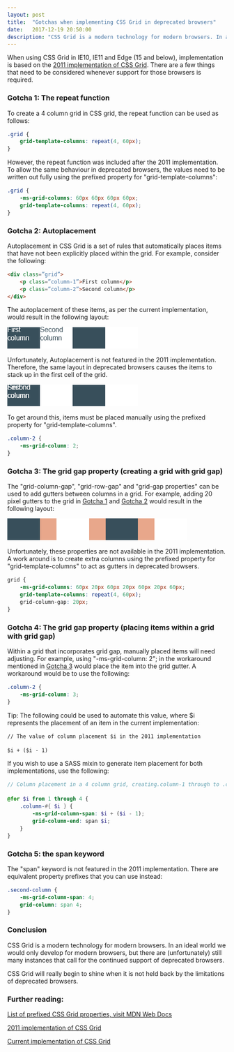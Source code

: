 ```yaml
---
layout: post
title:  "Gotchas when implementing CSS Grid in deprecated browsers"
date:   2017-12-19 20:50:00
description: "CSS Grid is a modern technology for modern browsers. In an ideal world we would only develop for modern browsers, but there are (unfortunately) still many instances that call for the continued support of deprecated browsers."
---
```


When using CSS Grid in IE10, IE11 and Edge (15 and below), implementation is based on the <a href="https://www.w3.org/TR/2011/WD-css3-grid-layout-20110407/" target="_blank">2011 implementation of CSS Grid</a>. There are a few things that need to be considered whenever support for those browsers is required.

### Gotcha 1: The repeat function

To create a 4 column grid in CSS grid, the repeat function can be used as follows:

``` css
.grid {
    grid-template-columns: repeat(4, 60px);
}
```

However, the repeat function was included after the 2011 implementation. To allow the same behaviour in deprecated browsers, the values need to be written out fully using the prefixed property for "grid-template-columns":

``` css
.grid {
    -ms-grid-columns: 60px 60px 60px 60px;
    grid-template-columns: repeat(4, 60px);
}
```

### Gotcha 2: Autoplacement

Autoplacement in CSS Grid is a set of rules that automatically places items that have not been explicitly placed within the grid. For example, consider the following:

``` html
<div class=”grid”>
    <p class=”column-1”>First column</p>
    <p class=”column-2”>Second column</p>
</div>
```

The autoplacement of these items, as per the current implementation, would result in the following layout:

![Autoplacement, as per the current CSS Grid implementation](/static/images/posts/2017-12-18-grid-normal.png "Autoplacement, as per the current CSS Grid implementation")

Unfortunately, Autoplacement is not featured in the 2011 implementation. Therefore, the same layout in deprecated browsers causes the items to stack up in the first cell of the grid.

![Autoplacement, as per the 2011 CSS Grid implementation](/static/images/posts/2017-12-18-grid-ie.png "Autoplacement, as per the 2011 CSS Grid implementation")

To get around this, items must be placed manually using the prefixed property for "grid-template-columns".

``` css
.column-2 {
    -ms-grid-column: 2;
}
```

### Gotcha 3: The grid gap property (creating a grid with grid gap)

The "grid-column-gap", "grid-row-gap" and "grid-gap properties" can be used to add gutters between columns in a grid. For example, adding 20 pixel gutters to the grid in [Gotcha 1](#gotcha-1-the-repeat-function) and [Gotcha 2](#gotcha-2-autoplacement) would result in the following layout:

![Using grid gap in CSS Grid, as per the 2011 CSS Grid implementation](/static/images/posts/2017-12-18-grid-gutter.png "Using grid gap in CSS Grid, as per the 2011 CSS Grid implementation")

Unfortunately, these properties are not available in the 2011 implementation. A work around is to create extra columns using the prefixed property for "grid-template-columns" to act as gutters in deprecated browsers.

``` css
grid {
    -ms-grid-columns: 60px 20px 60px 20px 60px 20px 60px;
    grid-template-columns: repeat(4, 60px);
    grid-column-gap: 20px;
}
```

### Gotcha 4: The grid gap property (placing items within a grid with grid gap)

Within a grid that incorporates grid gap, manually placed items will need adjusting. For example, using "-ms-grid-column: 2"; in the workaround mentioned in [Gotcha 3](gotcha-3-the-grid-gap-property-creating-a-grid-with-grid-gap) would place the item into the grid gutter. A workaround would be to use the following:

``` css
.column-2 {
    -ms-grid-column: 3;
}
```

Tip: The following could be used to automate this value, where $i represents the placement of an item in the current implementation:

```
// The value of column placement $i in the 2011 implementation

$i + ($i - 1)
```

If you wish to use a SASS mixin to generate item placement for both implementations, use the following:

``` scss
// Column placement in a 4 column grid, creating.column-1 through to .column-4

@for $i from 1 through 4 {
    .column-#{ $i } {
        -ms-grid-column-span: $i + ($i - 1);
        grid-column-end: span $i;
    }
}
```


### Gotcha 5: the span keyword

The "span" keyword is not featured in the 2011 implementation. There are equivalent property prefixes that you can use instead:

``` css
.second-column {
    -ms-grid-column-span: 4;
    grid-column: span 4;
}
```

### Conclusion

CSS Grid is a modern technology for modern browsers. In an ideal world we would only develop for modern browsers, but there are (unfortunately) still many instances that call for the continued support of deprecated browsers.

CSS Grid will really begin to shine when it is not held back by the limitations of deprecated browsers.

### Further reading:

<a href="https://developer.mozilla.org/en-US/docs/Web/CSS/CSS_Grid_Layout/CSS_Grid_and_Progressive_Enhancement" target="_blank">List of prefixed CSS Grid properties, visit MDN Web Docs</a>

<a href="https://www.w3.org/TR/2011/WD-css3-grid-layout-20110407/" target="_blank">2011 implementation of CSS Grid</a>

<a href="https://www.w3.org/TR/css3-grid-layout/" target="_blank">Current implementation of CSS Grid</a>
